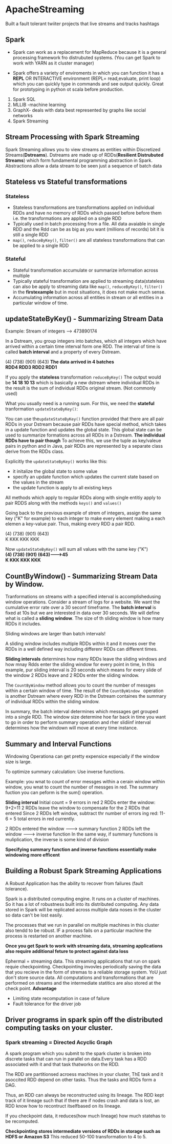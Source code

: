 

# ApacheStreaming
Built a fault tolerant twiiter projects that live streams and tracks hashtags 
## Spark
- Spark can work as a replacement for MapReduce because it is a general processing framework fro distrubuted systems. (You can get Spark to work with YARN as it cluster manager)

- Spark offers a variety of enviroments in which you can function it has a **REPL** OR INTERACTIVE environment (REPL= read,evaluate, print loop) which you can quickly type in commands and see output quickly. Great for prototyping in python ot scala before production.
1. Spark SQL
2. MLLIB -machine learning
2. GraphX- deals with data best represented by graphs like social networks 
4. Spark Streaming

## Stream Processing with Spark Streaming 
Spark Streaming allows you to view streams as entities within Discretized Streams(**Dstreams**). Dstreams are made up of RDDs(**Resilient Distrubuted Streams**) which form fundamental programming abstraction in Spark. Abstractions allow a data stream to be seen just a sequence of batch data
## Stateless vs Stateful transformations 

### Stateless
- Stateless transformations are transformations applied on individual RDDs and have no memory of RDDs which passed before before them i.e. the transformations are applied on a single RDD
- Typically used in batch processing from a file. All data avaiable in single RDD and the Rdd can be as big as you want (millions of records) bit it is still a single RDD
- `map()`, `reduceByKey()`, `filter()`  are all stateless transformations that can be applied to a single RDD

### Stateful 
- Stateful transformation accumulate or summarize information across multiple
- Typically stateful transformation are applied to streaming data(stateless can also be apply to streaming data like `map()`, `reduceByKey()`, `filter()` in the **firstexample** but in most situations, it does not make much sense. 
- Accumulating information across all entities in stream or all entities in a particular window of time. 

## updateStateByKey() - Summarizing Stream Data

Example: Stream of integers --> 473890174

In a Dstream, you group integers into batches, which all integers which have arrived within a certain time interval form one RDD. The interval of time is called **batch interval** and a property of every Dstream.

(4)  (738) (901) (643) **The data arrived in 4 batches<br>
RDD4  RDD3  RDD2  RDD1**

If you apply the **stateless** transformation `reduceByKey()` The output would be **14 18 10 13** which is basically a new dstream where individual RDDs in the result is the sum of individual RDDs original stream. (Not commonly used)

What you usually need is a running sum. For this, we need the **stateful** tranformation `updateStateByKey()`:

You can use the`updateStateByKey()` function provided that there are all pair RDDs in your Dstream because pair RDDs have special method, which takes in a update function and updates the global state. This global state can be used to summarize formations across all RDDs in a Dstream. **The individual RDDs have to pair though** To achieve this, we use the tuple as key/valeue pairs in python and in Java, pair RDDs are represented by a separate class derive from the RDDs class.

Explicitly the `updateStateByKey()` works like this: 
- it initalize the global state to some value
- specify an update function which updates the current state based on the values in the stream
- the update function is apply to all existing keys

All methods which apply to regular RDDs along with single entitiy apply to pair RDDS along with the methods `keys()` and `values()`

Going back to the previous example of strem of integers, assign the same key ("K" for example) to each integer to make every element making a each elemen a key-value pair. Thus, making every RDD a pair RDD.

(4)  (738) (901) (643) <br>
K     KKK   KKK   KKK

Now `updateStateByKey()` will sum all values with the same key ("K")<br>
**(4)  (738) (901) (643)--->45 <br>
K     KKK   KKK   KKK**

## CountByWindow() - Summarizing Stream Data by Window.

  Tranformations on streams with a specified interval is accomplishedusing window operations. Consider a stream of logs for a website. We want the cumulative error rate over a 30 seconf timeframe. The **batch interval** is fixed at 10s but we are interested in data over 30 seconds. We will define what is called a **sliding window**. The size of th sliding window is how many RDDs it includes. 
  
  Sliding windows are larger than batch intervals!
  
  A sliding window includes multiple RDDs within it and it moves over the RDDs in a well defined way including differenr RDDs can different times.
  
  **Sliding intervals** determines how many RDDs leave the sliding windows and how mnay Rdds enter the sliding window for every point in time, In this example, pur sliding interval is 20 seconds which means for every slide of the window 2 RDDs leave and 2 RDDs enter the sliding window.
  
The `CountByWindow` method allows you to count the number of messges within a certain window of time. The result of the `CountByWindow ` operation is another Dstream where every RDD in the Dstream containes the summary of individual RDDs within the sliding window. 
  
In summary, the batch interval determines which messages get grouped into a single RDD. The window size determine hoe far back in time you want to go in order to perform summary operation and rher slidiinf interval determines how the windown will move at every time instance.

## Summary and Interval Functions
 Windowing Operationa can get pretty expensice especially if the window size is large.
 
 To optimize summary calculation: Use inverse functions. 
 
 Example: you wnat to count of error messges within a cerain window within window, you wnat to count the number of messges in red. 
 The summary fuction you can peform is the sum() operation. 
 
 **Sliding interval**
 Initial count = 9 errors in red
 2 RDDs enter the window: 9+2=11
 2 RDDs leave the window to compensate for the 2 RDDs that entered
 Since 2 RDDs left window, subtract thr number of errors ing red: 11-6 = 5 total errors in red currently.
 
 2 RDDs entered the window ---> summary function
 2 RDDs left the window ---> inverse function
 In the same way, if summary functions is muliplication, the inverse is some kind of division
 
 **Specifying summary function and inverse functions essentially make windowing more efficent** 
 
 ## Building a Robust Spark Streaming Applications 
 A Robust Application has the ability to recover from failures (fault tolerance). 
 
 Spark is a distributed computing engine. It runs on a cluster of machines. So it has a lot of robustness built into its distributed computing. Any data stored in Spark will be replicated across multiple data noses in the cluster so data can't be lost easily. 
 
The processes that we run in parallel on multiple machines in this cluster also tendd to be robust. IF a process fails on a particular machine the process is restarted on another machine. 

**Once you get Spark to work with streaming data, streaming applications also require additional feture to protect against data loss**

Ephermal = streaming data. This streaming applications that run on spark requie checkpointing. Checkpointing invovles periodically saving the data that you recieve in the form of stremas to a reliable storage system. YoU just don't store source data. All computations and transformations that are performed on streams and the intermediate statitics are also stored at the check point.
**Advantage**
- Limiting state recomputation in case of failure
- Fault tolerance for the driver job

Driver programs in spark spin off the distributed computing tasks on your cluster. 
---
### Spark streaming = Directed Acyclic Graph 
 
 A spark program which you submit to the spark cluster is broken into discrete tasks that can run in parallel on data.Every task has a RDD associated with it and that task thatworks on the RDD.
 
 The RDD are partitionsed acroess machines in your cluster, ThE task and it asoccited RDD depend on other tasks. Thus the tasks and RDDs form a DAG. 
 
 Thus, an RDD can always be reconstructed using its lineage. The RDD kept track of it lineage such that if there are if nodes crash and data is lost, an RDD know how to recontruct itselfbased on its lineage.
 
 If you checkpoint data, it reduces(how much lineage) how much statehas to be recomputed. 
 
 **Checkpointing stores intermediate versions of RDDs in storage such as HDFS or Amazon S3** This reduced 50-100 transformation to 4 to 5. 



